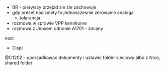 - BR - pierwszy przejzd sie zle zachowuje
- gdy preset nacisniety to jednosczesnie zerowanie analoga
	- tolerancja
- rozmowa w sprawie VPP kennkurve
- rozmowa z Jensem odnonie A1701 - zmiany

next
- Displ 

@C1202 - uporzadkowac dokumenty i ustawic folder sieciowy albo z Nico, shared folder